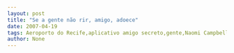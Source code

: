 ```yaml
---
layout: post
title: "Se a gente não rir, amigo, adoece"
date: 2007-04-19
tags: Aeroporto do Recife,aplicativo amigo secreto,gente,Naomi Campbell
author: None
---
```

&nbsp; 